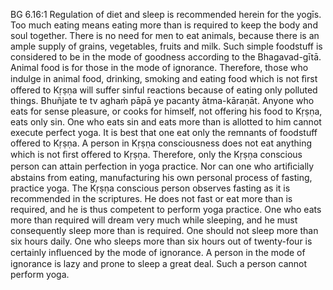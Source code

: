BG 6.16:1	Regulation of diet and sleep is recommended herein for the yogīs. Too much eating means eating more than is required to keep the body and soul together. There is no need for men to eat animals, because there is an ample supply of grains, vegetables, fruits and milk. Such simple foodstuff is considered to be in the mode of goodness according to the Bhagavad-gītā. Animal food is for those in the mode of ignorance. Therefore, those who indulge in animal food, drinking, smoking and eating food which is not ﬁrst offered to Kṛṣṇa will suffer sinful reactions because of eating only polluted things. Bhuñjate te tv aghaṁ pāpā ye pacanty ātma-kāraṇāt. Anyone who eats for sense pleasure, or cooks for himself, not offering his food to Kṛṣṇa, eats only sin. One who eats sin and eats more than is allotted to him cannot execute perfect yoga. It is best that one eat only the remnants of foodstuff offered to Kṛṣṇa. A person in Kṛṣṇa consciousness does not eat anything which is not ﬁrst offered to Kṛṣṇa. Therefore, only the Kṛṣṇa conscious person can attain perfection in yoga practice. Nor can one who artiﬁcially abstains from eating, manufacturing his own personal process of fasting, practice yoga. The Kṛṣṇa conscious person observes fasting as it is recommended in the scriptures. He does not fast or eat more than is required, and he is thus competent to perform yoga practice. One who eats more than required will dream very much while sleeping, and he must consequently sleep more than is required. One should not sleep more than six hours daily. One who sleeps more than six hours out of twenty-four is certainly inﬂuenced by the mode of ignorance. A person in the mode of ignorance is lazy and prone to sleep a great deal. Such a person cannot perform yoga.